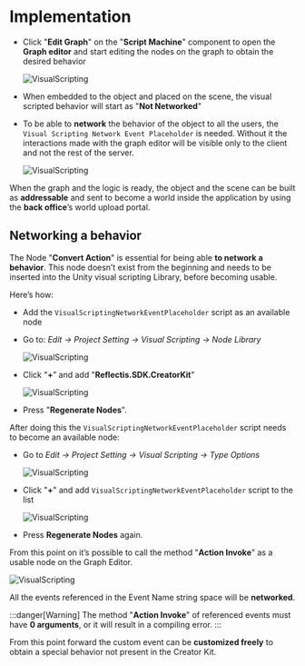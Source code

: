 ﻿---
sidebar_position: 2
---

# Implementation

- Click "**Edit Graph**" on the "**Script Machine**" component to open the **Graph editor** and start editing the nodes on the graph to obtain the desired behavior

	![VisualScripting](/img/visualscripting_3.png)

- When embedded to the object and placed on the scene, the visual scripted behavior will start as "**Not Networked**" 

- To be able to **network** the behavior of the object to all the users, the ```Visual Scripting Network Event Placeholder``` is needed.
Without it the interactions made with the graph editor will be visible only to the client and not the rest of the server.

	![VisualScripting](/img/visualscripting_4.png)

When the graph and the logic is ready, the object and the scene can be built as **addressable** and sent to become a world inside the application by using the **back office**’s world upload portal.

## Networking a behavior

The Node "**Convert Action**" is essential for being able **to network a behavior**. This node doesn’t exist from the beginning and needs to be inserted into the Unity visual scripting Library, before becoming usable.

Here’s how:
- Add the ```VisualScriptingNetworkEventPlaceholder``` script as an available node
- Go to: *Edit → Project Setting → Visual Scripting → Node Library*

	![VisualScripting](/img/visualscripting_5.png)

- Click "**+**” and add "**Reflectis.SDK.CreatorKit**"

	![VisualScripting](/img/visualscripting_6.png)

- Press "**Regenerate Nodes**".

After doing this the ```VisualScriptingNetworkEventPlaceholder``` script needs to become an available node:

- Go to *Edit → Project Setting → Visual Scripting → Type Options*

	![VisualScripting](/img/visualscripting_5.png)

- Click "**+**" and add ```VisualScriptingNetworkEventPlaceholder``` script to the list 

	![VisualScripting](/img/visualscripting_7.png)

- Press **Regenerate Nodes** again.

From this point on it’s possible to call the method "**Action Invoke**" as a usable node on the Graph Editor.

![VisualScripting](/img/visualscripting_8.png)

All the events referenced in the Event Name string space will be **networked**.

:::danger[Warning]
The method "**Action Invoke**" of referenced events must have **0 arguments**, or it will result in a compiling error.
:::

From this point forward the custom event can be **customized freely** to obtain a special behavior not present in the Creator Kit.
